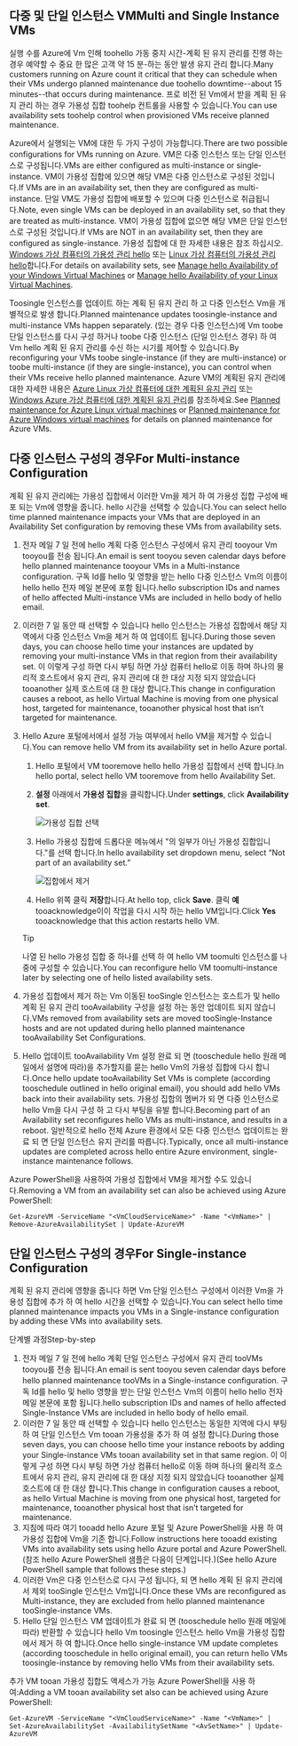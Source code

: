 

## <a name="multi-and-single-instance-vms"></a><span data-ttu-id="8fd68-101">다중 및 단일 인스턴스 VM</span><span class="sxs-lookup"><span data-stu-id="8fd68-101">Multi and Single Instance VMs</span></span>
<span data-ttu-id="8fd68-102">실행 수를 Azure에 Vm 인해 toohello 가동 중지 시간-계획 된 유지 관리를 진행 하는 경우 예약할 수 중요 한 많은 고객 약 15 분-하는 동안 발생 유지 관리 합니다.</span><span class="sxs-lookup"><span data-stu-id="8fd68-102">Many customers running on Azure count it critical that they can schedule when their VMs undergo planned maintenance due toohello downtime--about 15 minutes--that occurs during maintenance.</span></span> <span data-ttu-id="8fd68-103">프로 비전 된 Vm에서 받을 계획 된 유지 관리 하는 경우 가용성 집합 toohelp 컨트롤을 사용할 수 있습니다.</span><span class="sxs-lookup"><span data-stu-id="8fd68-103">You can use availability sets toohelp control when provisioned VMs receive planned maintenance.</span></span>

<span data-ttu-id="8fd68-104">Azure에서 실행되는 VM에 대한 두 가지 구성이 가능합니다.</span><span class="sxs-lookup"><span data-stu-id="8fd68-104">There are two possible configurations for VMs running on Azure.</span></span> <span data-ttu-id="8fd68-105">VM은 다중 인스턴스 또는 단일 인스턴스로 구성됩니다.</span><span class="sxs-lookup"><span data-stu-id="8fd68-105">VMs are either configured as multi-instance or single-instance.</span></span> <span data-ttu-id="8fd68-106">VM이 가용성 집합에 있으면 해당 VM은 다중 인스턴스로 구성된 것입니다.</span><span class="sxs-lookup"><span data-stu-id="8fd68-106">If VMs are in an availability set, then they are configured as multi-instance.</span></span> <span data-ttu-id="8fd68-107">단일 VM도 가용성 집합에 배포할 수 있으며 다중 인스턴스로 취급됩니다.</span><span class="sxs-lookup"><span data-stu-id="8fd68-107">Note, even single VMs can be deployed in an availability set, so that they are treated as multi-instance.</span></span> <span data-ttu-id="8fd68-108">VM이 가용성 집합에 없으면 해당 VM은 단일 인스턴스로 구성된 것입니다.</span><span class="sxs-lookup"><span data-stu-id="8fd68-108">If VMs are NOT in an availability set, then they are configured as single-instance.</span></span>  <span data-ttu-id="8fd68-109">가용성 집합에 대 한 자세한 내용은 참조 하십시오. [Windows 가상 컴퓨터의 가용성 관리 hello](../articles/virtual-machines/windows/manage-availability.md?toc=%2fazure%2fvirtual-machines%2fwindows%2ftoc.json) 또는 [Linux 가상 컴퓨터의 가용성 관리 hello](../articles/virtual-machines/linux/manage-availability.md?toc=%2fazure%2fvirtual-machines%2flinux%2ftoc.json)합니다.</span><span class="sxs-lookup"><span data-stu-id="8fd68-109">For details on availability sets, see [Manage hello Availability of your Windows Virtual Machines](../articles/virtual-machines/windows/manage-availability.md?toc=%2fazure%2fvirtual-machines%2fwindows%2ftoc.json) or [Manage hello Availability of your Linux Virtual Machines](../articles/virtual-machines/linux/manage-availability.md?toc=%2fazure%2fvirtual-machines%2flinux%2ftoc.json).</span></span>

<span data-ttu-id="8fd68-110">Toosingle 인스턴스를 업데이트 하는 계획 된 유지 관리 하 고 다중 인스턴스 Vm을 개별적으로 발생 합니다.</span><span class="sxs-lookup"><span data-stu-id="8fd68-110">Planned maintenance updates toosingle-instance and multi-instance VMs happen separately.</span></span> <span data-ttu-id="8fd68-111">(있는 경우 다중 인스턴스)에 Vm toobe 단일 인스턴스를 다시 구성 하거나 toobe 다중 인스턴스 (단일 인스턴스 경우) 하 여 Vm hello 계획 된 유지 관리를 수신 하는 시기를 제어할 수 있습니다.</span><span class="sxs-lookup"><span data-stu-id="8fd68-111">By reconfiguring your VMs toobe single-instance (if they are multi-instance) or toobe multi-instance (if they are single-instance), you can control when their VMs receive hello planned maintenance.</span></span> <span data-ttu-id="8fd68-112">Azure VM의 계획된 유지 관리에 대한 자세한 내용은 [Azure Linux 가상 컴퓨터에 대한 계획된 유지 관리](../articles/virtual-machines/linux/planned-maintenance.md?toc=%2fazure%2fvirtual-machines%2flinux%2ftoc.json) 또는 [Windows Azure 가상 컴퓨터에 대한 계획된 유지 관리](../articles/virtual-machines/windows/planned-maintenance.md?toc=%2fazure%2fvirtual-machines%2fwindows%2ftoc.json)를 참조하세요.</span><span class="sxs-lookup"><span data-stu-id="8fd68-112">See [Planned maintenance for Azure Linux virtual machines](../articles/virtual-machines/linux/planned-maintenance.md?toc=%2fazure%2fvirtual-machines%2flinux%2ftoc.json) or [Planned maintenance for Azure Windows virtual machines](../articles/virtual-machines/windows/planned-maintenance.md?toc=%2fazure%2fvirtual-machines%2fwindows%2ftoc.json) for details on planned maintenance for Azure VMs.</span></span>

## <a name="for-multi-instance-configuration"></a><span data-ttu-id="8fd68-113">다중 인스턴스 구성의 경우</span><span class="sxs-lookup"><span data-stu-id="8fd68-113">For Multi-instance Configuration</span></span>
<span data-ttu-id="8fd68-114">계획 된 유지 관리에는 가용성 집합에서 이러한 Vm을 제거 하 여 가용성 집합 구성에 배포 되는 Vm에 영향을 줍니다. hello 시간을 선택할 수 있습니다.</span><span class="sxs-lookup"><span data-stu-id="8fd68-114">You can select hello time planned maintenance impacts your VMs that are deployed in an Availability Set configuration by removing these VMs from availability sets.</span></span>

1. <span data-ttu-id="8fd68-115">전자 메일 7 일 전에 hello 계획 다중 인스턴스 구성에서 유지 관리 tooyour Vm tooyou를 전송 됩니다.</span><span class="sxs-lookup"><span data-stu-id="8fd68-115">An email is sent tooyou seven calendar days before hello planned maintenance tooyour VMs in a Multi-instance configuration.</span></span> <span data-ttu-id="8fd68-116">구독 Id를 hello 및 영향을 받는 hello 다중 인스턴스 Vm의 이름이 hello hello 전자 메일 본문에 포함 됩니다.</span><span class="sxs-lookup"><span data-stu-id="8fd68-116">hello subscription IDs and names of hello affected Multi-instance VMs are included in hello body of hello email.</span></span>
2. <span data-ttu-id="8fd68-117">이러한 7 일 동안 때 선택할 수 있습니다 hello 인스턴스는 가용성 집합에서 해당 지역에서 다중 인스턴스 Vm을 제거 하 여 업데이트 됩니다.</span><span class="sxs-lookup"><span data-stu-id="8fd68-117">During those seven days, you can choose hello time your instances are updated by removing your multi-instance VMs in that region from their availability set.</span></span> <span data-ttu-id="8fd68-118">이 이렇게 구성 하면 다시 부팅 하면 가상 컴퓨터 hello로 이동 하며 하나의 물리적 호스트에서 유지 관리, 유지 관리에 대 한 대상 지정 되지 않았습니다 tooanother 실제 호스트에 대 한 대상 합니다.</span><span class="sxs-lookup"><span data-stu-id="8fd68-118">This change in configuration causes a reboot, as hello Virtual Machine is moving from one physical host, targeted for maintenance, tooanother physical host that isn’t targeted for maintenance.</span></span>
3. <span data-ttu-id="8fd68-119">Hello Azure 포털에서에서 설정 가능 여부에서 hello VM을 제거할 수 있습니다.</span><span class="sxs-lookup"><span data-stu-id="8fd68-119">You can remove hello VM from its availability set in hello Azure portal.</span></span>

   1. <span data-ttu-id="8fd68-120">Hello 포털에서 VM tooremove hello hello 가용성 집합에서 선택 합니다.</span><span class="sxs-lookup"><span data-stu-id="8fd68-120">In hello portal, select hello VM tooremove from hello Availability Set.</span></span>  

   2. <span data-ttu-id="8fd68-121">**설정** 아래에서 **가용성 집합**을 클릭합니다.</span><span class="sxs-lookup"><span data-stu-id="8fd68-121">Under **settings**, click **Availability set**.</span></span>

      ![가용성 집합 선택](./media/virtual-machines-planned-maintenance-schedule/availabilitysetselection.png)

   3. <span data-ttu-id="8fd68-123">Hello 가용성 집합에 드롭다운 메뉴에서 "의 일부가 아닌 가용성 집합입니다."를 선택 합니다.</span><span class="sxs-lookup"><span data-stu-id="8fd68-123">In hello availability set dropdown menu, select “Not part of an availability set.”</span></span>

      ![집합에서 제거](./media/virtual-machines-planned-maintenance-schedule/availabilitysetwarning.png)

   4. <span data-ttu-id="8fd68-125">Hello 위쪽 클릭 **저장**합니다.</span><span class="sxs-lookup"><span data-stu-id="8fd68-125">At hello top, click **Save**.</span></span> <span data-ttu-id="8fd68-126">클릭 **예** tooacknowledge이이 작업을 다시 시작 하는 hello VM입니다.</span><span class="sxs-lookup"><span data-stu-id="8fd68-126">Click **Yes** tooacknowledge that this action restarts hello VM.</span></span>

   >[!TIP]
   ><span data-ttu-id="8fd68-127">나열 된 hello 가용성 집합 중 하나를 선택 하 여 hello VM toomulti 인스턴스를 나중에 구성할 수 있습니다.</span><span class="sxs-lookup"><span data-stu-id="8fd68-127">You can reconfigure hello VM toomulti-instance later by selecting one of hello listed availability sets.</span></span>

4. <span data-ttu-id="8fd68-128">가용성 집합에서 제거 하는 Vm 이동된 tooSingle 인스턴스는 호스트가 및 hello 계획 된 유지 관리 tooAvailability 구성을 설정 하는 동안 업데이트 되지 않습니다.</span><span class="sxs-lookup"><span data-stu-id="8fd68-128">VMs removed from availability sets are moved tooSingle-Instance hosts and are not updated during hello planned maintenance tooAvailability Set Configurations.</span></span>
5. <span data-ttu-id="8fd68-129">Hello 업데이트 tooAvailability Vm 설정 완료 되 면 (tooschedule hello 원래 메일에서 설명에 따라)을 추가할지를 묻는 hello Vm의 가용성 집합에 다시 합니다.</span><span class="sxs-lookup"><span data-stu-id="8fd68-129">Once hello update tooAvailability Set VMs is complete (according tooschedule outlined in hello original email), you should add hello VMs back into their availability sets.</span></span> <span data-ttu-id="8fd68-130">가용성 집합의 멤버가 되 면 다중 인스턴스로 hello Vm을 다시 구성 하 고 다시 부팅을 유발 합니다.</span><span class="sxs-lookup"><span data-stu-id="8fd68-130">Becoming part of an Availability set reconfigures hello VMs as multi-instance, and results in a reboot.</span></span> <span data-ttu-id="8fd68-131">일반적으로 hello 전체 Azure 환경에서 모든 다중 인스턴스 업데이트는 완료 되 면 단일 인스턴스 유지 관리를 따릅니다.</span><span class="sxs-lookup"><span data-stu-id="8fd68-131">Typically, once all multi-instance updates are completed across hello entire Azure environment, single-instance maintenance follows.</span></span>

<span data-ttu-id="8fd68-132">Azure PowerShell을 사용하여 가용성 집합에서 VM을 제거할 수도 있습니다.</span><span class="sxs-lookup"><span data-stu-id="8fd68-132">Removing a VM from an availability set can also be achieved using Azure PowerShell:</span></span>

```
Get-AzureVM -ServiceName "<VmCloudServiceName>" -Name "<VmName>" | Remove-AzureAvailabilitySet | Update-AzureVM
```

## <a name="for-single-instance-configuration"></a><span data-ttu-id="8fd68-133">단일 인스턴스 구성의 경우</span><span class="sxs-lookup"><span data-stu-id="8fd68-133">For Single-instance Configuration</span></span>
<span data-ttu-id="8fd68-134">계획 된 유지 관리에 영향을 줍니다 하면 Vm 단일 인스턴스 구성에서 이러한 Vm을 가용성 집합에 추가 하 여 hello 시간을 선택할 수 있습니다.</span><span class="sxs-lookup"><span data-stu-id="8fd68-134">You can select hello time planned maintenance impacts you VMs in a Single-instance configuration by adding these VMs into availability sets.</span></span>

<span data-ttu-id="8fd68-135">단계별 과정</span><span class="sxs-lookup"><span data-stu-id="8fd68-135">Step-by-step</span></span>

1. <span data-ttu-id="8fd68-136">전자 메일 7 일 전에 hello 계획 단일 인스턴스 구성에서 유지 관리 tooVMs tooyou를 전송 됩니다.</span><span class="sxs-lookup"><span data-stu-id="8fd68-136">An email is sent tooyou seven calendar days before hello planned maintenance tooVMs in a Single-instance configuration.</span></span> <span data-ttu-id="8fd68-137">구독 Id를 hello 및 hello 영향을 받는 단일 인스턴스 Vm의 이름이 hello hello 전자 메일 본문에 포함 됩니다.</span><span class="sxs-lookup"><span data-stu-id="8fd68-137">hello subscription IDs and names of hello affected Single-Instance VMs are included in hello body of hello email.</span></span>
2. <span data-ttu-id="8fd68-138">이러한 7 일 동안 때 선택할 수 있습니다 hello 인스턴스는 동일한 지역에 다시 부팅 하 여 단일 인스턴스 Vm tooan 가용성을 추가 하 여 설정 합니다.</span><span class="sxs-lookup"><span data-stu-id="8fd68-138">During those seven days, you can choose hello time your instance reboots by adding your Single-instance VMs tooan availability set in that same region.</span></span> <span data-ttu-id="8fd68-139">이 이렇게 구성 하면 다시 부팅 하면 가상 컴퓨터 hello로 이동 하며 하나의 물리적 호스트에서 유지 관리, 유지 관리에 대 한 대상 지정 되지 않았습니다 tooanother 실제 호스트에 대 한 대상 합니다.</span><span class="sxs-lookup"><span data-stu-id="8fd68-139">This change in configuration causes a reboot, as hello Virtual Machine is moving from one physical host, targeted for maintenance, tooanother physical host that isn’t targeted for maintenance.</span></span>
3. <span data-ttu-id="8fd68-140">지침에 따라 여기 tooadd hello Azure 포털 및 Azure PowerShell을 사용 하 여 가용성 집합에 Vm을 기존 합니다.</span><span class="sxs-lookup"><span data-stu-id="8fd68-140">Follow instructions here tooadd existing VMs into availability sets using hello Azure portal and Azure PowerShell.</span></span> <span data-ttu-id="8fd68-141">(참조 hello Azure PowerShell 샘플은 다음이 단계입니다.)</span><span class="sxs-lookup"><span data-stu-id="8fd68-141">(See hello Azure PowerShell sample that follows these steps.)</span></span>
4. <span data-ttu-id="8fd68-142">이러한 Vm은 다중 인스턴스로 다시 구성 됩니다, 되 면 hello 계획 된 유지 관리에서 제외 tooSingle 인스턴스 Vm입니다.</span><span class="sxs-lookup"><span data-stu-id="8fd68-142">Once these VMs are reconfigured as Multi-instance, they are excluded from hello planned maintenance tooSingle-instance VMs.</span></span>
5. <span data-ttu-id="8fd68-143">Hello 단일 인스턴스 VM 업데이트가 완료 되 면 (tooschedule hello 원래 메일에 따라) 반환할 수 있습니다 hello Vm toosingle 인스턴스 hello Vm을 가용성 집합에서 제거 하 여 합니다.</span><span class="sxs-lookup"><span data-stu-id="8fd68-143">Once hello single-instance VM update completes (according tooschedule in hello original email), you can return hello VMs toosingle-instance by removing hello VMs from their availability sets.</span></span>

<span data-ttu-id="8fd68-144">추가 VM tooan 가용성 집합도 액세스가 가능 Azure PowerShell을 사용 하 여:</span><span class="sxs-lookup"><span data-stu-id="8fd68-144">Adding a VM tooan availability set also can be achieved using Azure PowerShell:</span></span>

    Get-AzureVM -ServiceName "<VmCloudServiceName>" -Name "<VmName>" | Set-AzureAvailabilitySet -AvailabilitySetName "<AvSetName>" | Update-AzureVM

<!--Anchors-->



<!--Link references-->
[Virtual Machines Manage Availability]: virtual-machines-windows-tutorial.md
[Understand planned versus unplanned maintenance]: virtual-machines-manage-availability.md#Understand-planned-versus-unplanned-maintenance/

